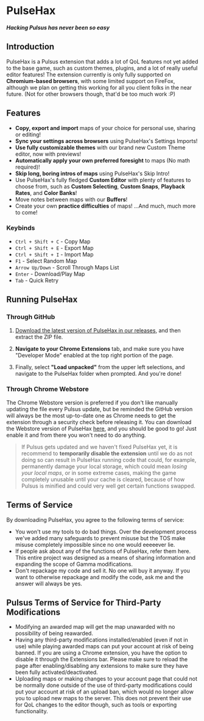 # PulseHax

***Hacking Pulsus has never been so easy***

## Introduction

PulseHax is a Pulsus extension that adds a lot of QoL features not yet added to the base game, such as custom themes, plugins, and a lot of really useful editor features! The extension currently is only fully supported on **Chromium-based browsers**, with some limited support on FireFox, although we plan on getting this working for all you client folks in the near future. (Not for other browsers though, that'd be too much work \:P)

## Features

- **Copy, export and import** maps of your choice for personal use, sharing or editing!
- **Sync your settings across browsers** using PulseHax's Settings Imports!
- **Use fully customizable themes** with our brand new Custom Theme editor, now with previews!
- **Automatically apply your own preferred foresight** to maps (No math required)!
- **Skip long, boring intros of maps** using PulseHax's Skip Intro!
- Use PulseHax's fully fledged **Custom Editor** with plenty of features to choose from, such as **Custom Selecting**, **Custom Snaps**, **Playback Rates**, and **Color Banks**!
- Move notes between maps with our **Buffers**!
- Create your own **practice difficulties** of maps!
...And much, much more to come!

### Keybinds

- `Ctrl + Shift + C` - Copy Map
- `Ctrl + Shift + E` - Export Map
- `Ctrl + Shift + I` - Import Map
- `F1` - Select Random Map
- `Arrow Up/Down` - Scroll Through Maps List
- `Enter` - Download/Play Map
- `Tab` - Quick Retry

## Running PulseHax

### Through GitHub

1. [Download the latest version of PulseHax in our releases](https://github.com/ufodynasty/PulseHax/releases/latest), and then extract the ZIP file.

1. **Navigate to your Chrome Extensions** tab, and make sure you have "Developer Mode" enabled at the top right portion of the page.

1. Finally, select **"Load unpacked"** from the upper left selections, and navigate to the PulseHax folder when prompted. And you're done!

### Through Chrome Webstore

The Chrome Webstore version is preferred if you don't like manually updating the file every Pulsus update, but be reminded the GitHub version will always be the most up-to-date one as Chrome needs to get the extension through a security check before releasing it.
You can download the Webstore version of PulseHax [here](https://chromewebstore.google.com/detail/pulsehax/fdcmeokmcaclcbnjdmmmgdempikgnjmn), and you should be good to go! Just enable it and from there you won't need to do anything.
> If Pulsus gets updated and we haven't fixed PulseHax yet, it is recommend to **temporarily disable the extension** until we do as not doing so can result in PulseHax running code that could, for example, permanently damage your local storage, which could mean *losing your local maps*, or in some extreme cases, making the game completely unusable until your cache is cleared, because of how Pulsus is minified and could very well get certain functions swapped.

## Terms of Service

By downloading PulseHax, you agree to the following terms of service:

- You won't use my tools to do bad things. Over the development process we've added many safeguards to prevent misuse but the TOS make misuse completely impossible since no one would eeeeever lie.
- If people ask about any of the functions of PulseHax, refer them here. This entire project was designed as a means of sharing information and expanding the scope of Gamma modifications.
- Don't repackage my code and sell it. No one will buy it anyway. If you want to otherwise repackage and modify the code, ask me and the answer will always be yes.

## Pulsus Terms of Service for Third-Party Modifications

- Modifying an awarded map will get the map unawarded with no possibility of being reawarded.
- Having any third-party modifications installed/enabled (even if not in use) while playing awarded maps can put your account at risk of being banned. If you are using a Chrome extension, you have the option to disable it through the Extensions bar. Please make sure to reload the page after enabling/disabling any extensions to make sure they have been fully activated/deactivated.
- Uploading maps or making changes to your account page that could not be normally done outside of the use of third-party modifications could put your account at risk of an upload ban, which would no longer allow you to upload new maps to the server. This does not prevent their use for QoL changes to the editor though, such as tools or exporting functionality.
